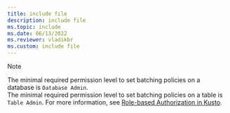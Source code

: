 ```yaml
---
title: include file
description: include file
ms.topic: include
ms.date: 06/13/2022
ms.reviewer: vladikbr
ms.custom: include file
---
```

> [!NOTE]
> The minimal required permission level to set batching policies on a database is `Database Admin`.  
> The minimal required permission level to set batching policies on a table is `Table Admin`. 
> For more information, see [Role-based Authorization in Kusto](../kusto/management/access-control/role-based-authorization.md).